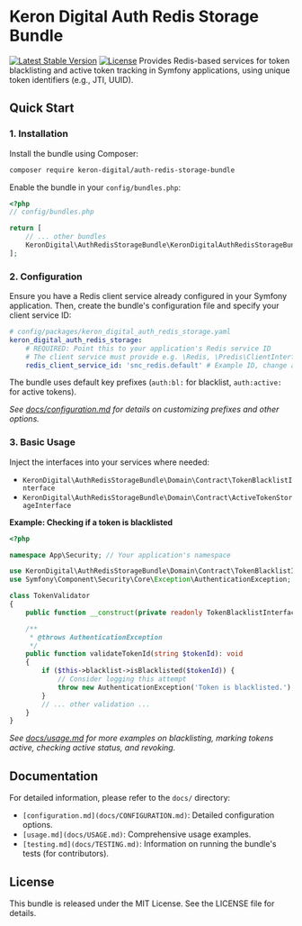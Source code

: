 # Keron Digital Auth Redis Storage Bundle

[![Latest Stable Version](https://poser.pugx.org/keron-digital/auth-redis-storage-bundle/v)](https://packagist.org/packages/keron-digital/auth-redis-storage-bundle)
[![License](https://poser.pugx.org/keron-digital/auth-redis-storage-bundle/license)](https://packagist.org/packages/keron-digital/auth-redis-storage-bundle)
Provides Redis-based services for token blacklisting and active token tracking in Symfony applications, using unique token identifiers (e.g., JTI, UUID).

## Quick Start

### 1. Installation

Install the bundle using Composer:

```bash
composer require keron-digital/auth-redis-storage-bundle
```

Enable the bundle in your `config/bundles.php`:

```php
<?php
// config/bundles.php

return [
    // ... other bundles
    KeronDigital\AuthRedisStorageBundle\KeronDigitalAuthRedisStorageBundle::class => ['all' => true],
];
```

### 2. Configuration

Ensure you have a Redis client service already configured in your Symfony application. Then, create the bundle's configuration file and specify your client service ID:

```yaml
# config/packages/keron_digital_auth_redis_storage.yaml
keron_digital_auth_redis_storage:
    # REQUIRED: Point this to your application's Redis service ID
    # The client service must provide e.g. \Redis, \Predis\ClientInterface, or a PSR Cache Pool using Redis
    redis_client_service_id: 'snc_redis.default' # Example ID, change as needed
```

The bundle uses default key prefixes (`auth:bl:` for blacklist, `auth:active:` for active tokens).

*See [docs/configuration.md](docs/CONFIGURATION.md) for details on customizing prefixes and other options.*

### 3. Basic Usage

Inject the interfaces into your services where needed:

* `KeronDigital\AuthRedisStorageBundle\Domain\Contract\TokenBlacklistInterface`
* `KeronDigital\AuthRedisStorageBundle\Domain\Contract\ActiveTokenStorageInterface`

**Example: Checking if a token is blacklisted**

```php
<?php

namespace App\Security; // Your application's namespace

use KeronDigital\AuthRedisStorageBundle\Domain\Contract\TokenBlacklistInterface;
use Symfony\Component\Security\Core\Exception\AuthenticationException;

class TokenValidator
{
    public function __construct(private readonly TokenBlacklistInterface $blacklist) {}

    /**
     * @throws AuthenticationException
     */
    public function validateTokenId(string $tokenId): void
    {
        if ($this->blacklist->isBlacklisted($tokenId)) {
            // Consider logging this attempt
            throw new AuthenticationException('Token is blacklisted.');
        }
        // ... other validation ...
    }
}
```

*See [docs/usage.md](docs/USAGE.md) for more examples on blacklisting, marking tokens active, checking active status, and revoking.*

## Documentation

For detailed information, please refer to the `docs/` directory:

* `[configuration.md](docs/CONFIGURATION.md)`: Detailed configuration options.
* `[usage.md](docs/USAGE.md)`: Comprehensive usage examples.
* `[testing.md](docs/TESTING.md)`: Information on running the bundle's tests (for contributors).

## License

This bundle is released under the MIT License. See the LICENSE file for details.
